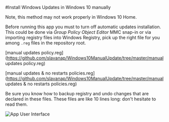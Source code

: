 #Install Windows Updates in Windows 10 manually

Note, this method may not work properly in Windows 10 Home.

Before running this app you must to turn off automatic updates installation. This could be done via *Group Policy Object Editor* MMC snap-in or via importing registry files into Windows Registry, pick up the right file for you among `.reg` files in the repository root.

[manual updates policy.reg](https://github.com/slavanap/Windows10ManualUpdate/tree/master/manual updates policy.reg)

[manual updates & no restarts policies.reg](https://github.com/slavanap/Windows10ManualUpdate/tree/master/manual updates & no restarts policies.reg)

Be sure you know how to backup registry and undo changes that are declared in these files. These files are like 10 lines long: don't hesitate to read them.

![App User Interface](https://github.com/slavanap/Windows10ManualUpdate/blob/master/app_ui.gif?raw=true)
